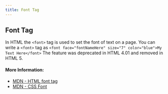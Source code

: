 ```yaml
---
title: Font Tag
---
```

## Font Tag

In HTML the `<font>` tag is used to set the font of text on a page. You can write a `<font>` tag as `<font face="fontNameHere" size="7" color="blue">My Text Here</font>` The feature was deprecated in HTML 4.01 and removed in HTML 5. 

#### More Information:
* [MDN - HTML font tag](https://developer.mozilla.org/en-US/docs/Web/HTML/Element/font)
* [MDN - CSS Font](https://developer.mozilla.org/en-US/docs/Web/CSS/font)
